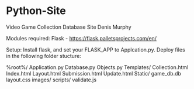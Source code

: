 # Python-Site
Video Game Collection Database Site
Denis Murphy

Modules required:
Flask - https://flask.palletsprojects.com/en/

Setup:
Install flask, and set your FLASK_APP to Applcation.py.
Deploy files in the following folder stucture:

%root%/
  Application.py
  Database.py
  Objects.py
  Templates/
    Collection.html
    Index.html
    Layout.html
    Submission.html
    Update.html
   Static/ 
    game_db.db
    layout.css
    images/
    scripts/
      validate.js
